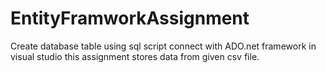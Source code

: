 # EntityFramworkAssignment
Create database table using sql script
connect with ADO.net framework in visual studio
this assignment stores data from given csv file.
